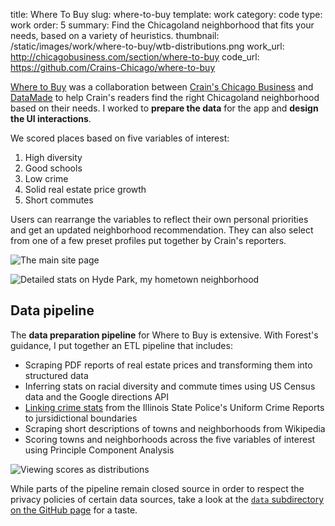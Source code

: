 title: Where To Buy 
slug: where-to-buy 
template: work
category: code
type: work
order: 5 
summary: Find the Chicagoland neighborhood that fits your needs, based on a variety of heuristics. 
thumbnail: /static/images/work/where-to-buy/wtb-distributions.png
work_url: http://chicagobusiness.com/section/where-to-buy
code_url: https://github.com/Crains-Chicago/where-to-buy

[Where to Buy](http://chicagobusiness.com/section/where-to-buy) was
a collaboration between [Crain's Chicago Business](http://chicagobusiness.com)
and [DataMade](https://datamade.us) to help Crain's
readers find the right Chicagoland neighborhood based on their needs. I worked
to **prepare the data** for the app and **design the
UI interactions**.

We scored places based on five variables of interest:

1. High diversity
2. Good schools
3. Low crime
4. Solid real estate price growth
5. Short commutes

Users can rearrange the variables to reflect their own personal priorities and
get an updated neighborhood recommendation. They can also select from one of a few preset
profiles put together by Crain's reporters.

![The main site page](/static/images/work/where-to-buy/wtb-main.png)

![Detailed stats on Hyde Park, my hometown
neighborhood](/static/images/work/where-to-buy/wtb-detail.png)

## Data pipeline

The **data preparation pipeline** for Where to Buy is extensive. With Forest's
guidance, I put together an ETL pipeline that includes:

- Scraping PDF reports of real estate prices and transforming them into
  structured data
- Inferring stats on racial diversity and commute times using US Census data and the
  Google directions API
- [Linking crime stats](https://github.com/datamade/illinois-ucr) from the
  Illinois State Police's Uniform Crime Reports to jursidictional boundaries
- Scraping short descriptions of towns and neighborhoods from Wikipedia
- Scoring towns and neighborhoods across the five variables of interest using
  Principle Component Analysis

![Viewing scores as
distributions](/static/images/work/where-to-buy/wtb-distributions.png)

While parts of the pipeline remain closed source in order to respect the privacy
policies of certain data sources, take a look at the [`data` subdirectory on the GitHub
page](https://github.com/datamade/where-to-buy/tree/master/data) for 
a taste.
